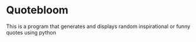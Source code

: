 # Quotebloom
This is a program that generates and displays random inspirational or funny quotes using python
